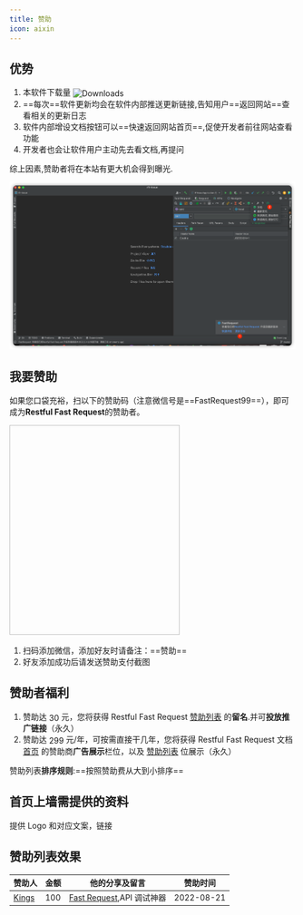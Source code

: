```yaml
---
title: 赞助
icon: aixin
---
```


## 优势

1. 本软件下载量 <img src="https://img.shields.io/jetbrains/plugin/d/16988?color=FE2857" alt="Downloads" loading="lazy" style="vertical-align: middle;">
1. ==每次==软件更新均会在软件内部推送更新链接,告知用户==返回网站==查看相关的更新日志
1. 软件内部增设文档按钮可以==快速返回网站首页==,促使开发者前往网站查看功能
1. 开发者也会让软件用户主动先去看文档,再提问

综上因素,赞助者将在本站有更大机会得到曝光.

![为什么要赞助](../.vuepress/public/img/whySponsor.png)

## 我要赞助

如果您口袋充裕，扫以下的赞助码（注意微信号是==FastRequest99==），即可成为**Restful Fast Request**的赞助者。

<img style="width:300px;height:370px" :src="$withBase('/img/wechatRfr.jpg')" >

1. 扫码添加微信，添加好友时请备注：==赞助==
1. 好友添加成功后请发送赞助支付截图

## 赞助者福利

1. 赞助达 <span class="badge danger" style="vertical-align: middle;">30</span> 元，您将获得 Restful Fast Request [赞助列表](./sponsorList.md) 的**留名**.并可**投放推广链接**（永久）
1. 赞助达 <span class="badge tip" style="vertical-align: middle;">299</span> 元/年，可按需直接干几年，您将获得 Restful Fast Request 文档 [首页](../README.md) 的赞助商**广告展示**栏位，以及 [赞助列表](./sponsorList.md) 位展示（永久）

赞助列表**排序规则**:==按照赞助费从大到小排序==

## 首页上墙需提供的资料

提供 Logo 和对应文案，链接

## 赞助列表效果

| 赞助人                                        | 金额 | 他的分享及留言                                                     | 赞助时间   |
| --------------------------------------------- | ---- | ------------------------------------------------------------------ | ---------- |
| [Kings](https://space.bilibili.com/370110042) | 100  | [Fast Request](https://dromara.gitee.io/fast-request),API 调试神器 | 2022-08-21 |
